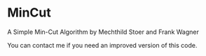 # MinCut
A Simple Min-Cut Algorithm by Mechthild Stoer and Frank Wagner

You can contact me if you need an improved version of this code.
